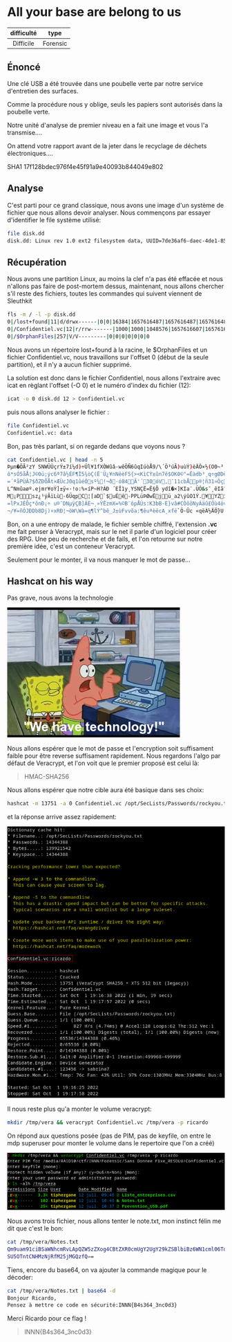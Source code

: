 # All your base are belong to us

|difficulté|type|
|:---:|:---:|
|Difficile|Forensic|

## Énoncé
Une clé USB a été trouvée dans une poubelle verte par notre service d'entretien des surfaces.



Comme la procédure nous y oblige, seuls les papiers sont autorisés dans la poubelle verte.



Notre unité d'analyse de premier niveau en a fait une image et vous l'a transmise....



On attend votre rapport avant de la jeter dans le recyclage de déchets électroniques....

SHA1 17f128bdec976f4e45f91a9e40093b844049e802

## Analyse

C'est parti pour ce grand classique, nous avons une image d'un système de fichier que nous allons devoir analyser.
Nous commençons par essayer d'identifier le file système utilisé:

```bash
file disk.dd
disk.dd: Linux rev 1.0 ext2 filesystem data, UUID=7de36af6-daec-4de1-85de-76827f551f68 (extents) (64bit) (large files) (huge files)
```

## Récupération

Nous avons une partition Linux, au moins la clef n'a pas été effacée et nous n'allons pas faire de post-mortem dessus, maintenant, nous allons chercher s'il reste des fichiers, toutes les commandes qui suivent viennent de Sleuthkit

```bash
fls -m / -l -p disk.dd
0|/lost+found|11|d/drwx------|0|0|16384|1657616487|1657616487|1657616487|0
0|/Confidentiel.vc|12|r/rrw-------|1000|1000|1048576|1657616607|1657616004|1657619259|0
0|/$OrphanFiles|257|V/V---------|0|0|0|0|0|0|0
```

Nous avons un répertoire lost+found à la racine, le $OrphanFiles et un fichier Confidentiel.vc, nous travaillons sur l'offset 0 (début de la seule partition), et il n'y a aucun fichier supprimé.

La solution est donc dans le fichier Confidentiel, nous allons l'extraire avec icat en règlant l'offset (-O 0) et le numéro d'index du fichier (12):

```bash
icat -o 0 disk.dd 12 > Confidentiel.vc
```

puis nous allons analyser le fichier :

```bash
file Confidentiel.vc
Confidentiel.vc: data
```

Bon, pas très parlant, si on regarde dedans que voyons nous ?

```bash
cat Confidentiel.vc | head -n 5
Þµn�ÖÃ²zY SNWÜÙçrÝ±7í¼d)÷Úl¥1fXÒWûâ-wêÖÑ6ûqIúòÅ9/\´Ö³úÃ)uùÝ)èÄÒ×½(O0~³!/5:Ô«4FÛßÃEôÈºàÙèÚ;ïY?D '½Q¡(å2>ú·	7	·fAßÉd´¬P}={Á$¥­ÚìE�
ô*sÓ5åÅ¦J©0ü;ýc6ª7â½ÉF¶Î5¾òÇ(Ë¨Ü¿¥nNêèF5{><KìCÝ±ûn7ê$OK0©"=Ëàdb³¸q÷gØDëä©I#6»}ë¶Pý¨OãY<TyÙþ{ÿêhÿÁ>û<àiªÛÒ¶¥ê=²Ì-Gpÿ§r½ßå#SBZ²¥R¹àOÔü¸ÑQà²çÆIC±%82³°b°jq³�WÿcÓ¢>#ê¡ùáÓ±²÷­Pcý$¨2N<Ñî//¡nÅ_õÁó#~Q©nÚ+:i)¾GéTpalhì-Õmuð-öZx#îKÃá½0Yº|Dic×Â_$òúæÔ;h¬,NãkÀ7²]Ñ-iÆ?µÝzqz?ãòéÉÁï*äÏ¬yÚ°/¨"%ÝÑ÷¦ÒÎÿÈä¿Ë529²9ÂÏ+æºëÏ[ÑÚ²ráô)^ÝÆãô]ïfâR¬ÕÍã�¿x9=ÃÈtÐp¹ñ/tbTÐÐÓâà5b¦?y3RÝ<8¤ãèYb¹çvã«Ço-A9`,uþ·¦Ð>Ys<Pt6«'mæ"üÙY±ÊIòýW±$/ÿim.¿¦òQë:YâèpÈò	ë­Þ5ðôr©Qóæ +¶#t©=ÑÄ½d<é<±aæddbhdnï8¸ÄR²5J¢{±Gì$h;ÀëÇR÷uzîA�¬±}¾fðødÃÞÞz.:ßÌä÷42¬}8¶Û2Mn¬íu
=´ªåPÙÂ?$ðZÐÕÅt×ÆÙcJ0q1ûéÓsº¼!¬ð·ó84Ã'´30ó­V,¯11cbÅp®¦ñ31»ÖçÑw!s2yi¡~dPiÒiLë¡ÄØú÷)|QdG9IË^°&áq%pbb´0e!vÝÒò\~oÚ/S©¯Ny¦9Í²"øáVm÷¡ÇgýdO!jègCó/ä3MÆ¤-x»z¶ºuBAT\ ÍÁæ§iÕå¸
L^Nmûaøº.ejmr¥oÝ]±ÿ«·!o:%«íP~H?ÁÐ ´EÎ1y¸YSNÇË=Ê§Õ ydî�×]KIa¨.ÜÓ&s¯¸êIã?|êÖºìà¡9Z¹ÒÇq)û{vTp`º­Ý'¶öêÒ¦ÊieÝ\@_%Å$Ù%ªàCÙ¡v²iÞrc!}Ô´kÃ*eº¾ó½PuÂÊ5òö{´lË%5\}ò÷ÛZü®zVöÀeØ'9ÑÄ=M.³¶ùÓ`ö{i^jEÛn*5@LdæIü¨½¯&²®_	x
M¡Psz¿¹ýÃïLù-6ÜqpC¦[aD­`$uÉê-PPLüÞØwËjü_a2\ýûO1Ý.¥YZî£û!$F`Øæò×GµñXD1ØVÞû&S"1Ð'{£
=lPxJÉÔç*õnÐ¡÷ u®¯DNµÿÇB]ÁÈ¬¸»ÝÊzmX=%©B¨ôpÅÚs:K3bB-E}vâ#CÒõõNyÁäû£Óù4övfÜ8P#N{ãÉIh¾rgýðî¡Bþ[ºµË;Zry­%!À
¬/¥=ñÓJÐDb8Dj)¤xR­Ð¦¬òW\Wà=q¶lÝ^bê_J±ùFvvõa:¶êuªèëcA¸xfë`Ö·Ûc «qëÀ½ÄÖ}U	ÛºöÅFdç!#}FÆ¢ÂÌÜBø¬Ìp¬Ísí¶Ö#ÃÄ8{¡ñ±¼2{}Þù¡Ø"°Ë¦²àIbÄ=·úÚb÷ÌòQ¥ìÍ¢tÓn_»ÊþhwOÓ>&%uÀ¼V÷É¾-°¼W_'%Tb'!Ï¼&%DØ)Ysø.´ØÇiSþh¿³$Øÿ¥êÊþ§ø­á2¬ó¯bowÚKWU·DRÁÌ×y[efzc^®ð[ô©}¢ÑÄëóQ
```

Bon, on a une entropy de malade, le fichier semble chiffré, l'extension **.vc** me fait penser à Veracrypt, mais sur le net il parle d'un logiciel pour créer des RPG. Une peu de recherche et de fails, et l'on retourne sur notre première idée, c'est un conteneur Veracrypt.

Seulement pour le monter, il va nous manquer le mot de passe…

## Hashcat on his way

Pas grave, nous avons la technologie

![bob](./IMG/bob.gif)

Nous allons espérer que le mot de passe et l'encryption soit suffisament faible pour être reverse suffisament rapidement. Nous regardons l'algo par défaut de Veracrypt, et l'on voit que le premier proposé est celui là:

> HMAC-SHA256

Nous allons espérer que notre cible aura été basique dans ses choix:

```bash
hashcat -m 13751 -a 0 Confidentiel.vc /opt/SecLists/Passwords/rockyou.txt
```

et la réponse arrive assez rapidement:

![hascat win](./IMG/hashcatpng.png)

Il nous reste plus qu'a monter le volume veracrypt:

```bash
mkdir /tmp/vera && veracrypt Confidentiel.vc /tmp/vera -p ricardo
```

On répond aux questions posée (pas de PIM, pas de keyfile, on entre le mdp superuser pour monter le volume dans le repertoire que l'on a créé)

![veramount](./IMG/veramount.png)

Nous avons trois fichier, nous allons tenter le note.txt, mon instinct félin me dit que c'est le bon:

```bash
cat /tmp/vera/Notes.txt
Qm9uam91ciBSaWNhcmRvLApQZW5zZXog4CBtZXR0cmUgY2UgY29kZSBlbiBz6WN1cml06To=
SU5OTntCNHMzNjRfM25jMGQzfQ==
```

Tiens, encore du base64, on va ajouter la commande magique pour le décoder:

```bash
cat /tmp/vera/Notes.txt | base64 -d
Bonjour Ricardo,
Pensez à mettre ce code en sécurité:INNN{B4s364_3nc0d3}
```

Merci Ricardo pour ce flag !

>INNN{B4s364_3nc0d3}
